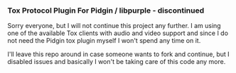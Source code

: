 ###  Tox Protocol Plugin For Pidgin / libpurple - discontinued

Sorry everyone, but I will not continue this project any further. I am using
one of the available Tox clients with audio and video support and since I
do not need the Pidgin tox plugin myself I won't spend any time on it.

I'll leave this repo around in case someone wants to fork and continue, but I
disabled issues and basically I won't be taking care of this code any more.
